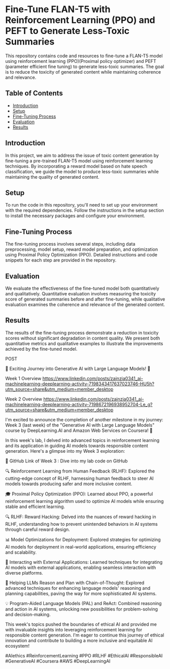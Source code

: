 # Fine-Tune FLAN-T5 with Reinforcement Learning (PPO) and PEFT to Generate Less-Toxic Summaries

This repository contains code and resources to fine-tune a FLAN-T5 model using reinforcement learning (PPO)(Proximal policy optimizer) and PEFT (parameter efficient fine tuning) to generate less-toxic summaries. The goal is to reduce the toxicity of generated content while maintaining coherence and relevance.

## Table of Contents
- [Introduction](#introduction)
- [Setup](#setup)
- [Fine-Tuning Process](#fine-tuning-process)
- [Evaluation](#evaluation)
- [Results](#results)

## Introduction

In this project, we aim to address the issue of toxic content generation by fine-tuning a pre-trained FLAN-T5 model using reinforcement learning techniques. By incorporating a reward model based on hate speech classification, we guide the model to produce less-toxic summaries while maintaining the quality of generated content.

## Setup

To run the code in this repository, you'll need to set up your environment with the required dependencies. Follow the instructions in the setup section to install the necessary packages and configure your environment.

## Fine-Tuning Process

The fine-tuning process involves several steps, including data preprocessing, model setup, reward model preparation, and optimization using Proximal Policy Optimization (PPO). Detailed instructions and code snippets for each step are provided in the repository.

## Evaluation

We evaluate the effectiveness of the fine-tuned model both quantitatively and qualitatively. Quantitative evaluation involves measuring the toxicity score of generated summaries before and after fine-tuning, while qualitative evaluation examines the coherence and relevance of the generated content.

## Results

The results of the fine-tuning process demonstrate a reduction in toxicity scores without significant degradation in content quality. We present both quantitative metrics and qualitative examples to illustrate the improvements achieved by the fine-tuned model.


POST

🌟 Exciting Journey into Generative AI with Large Language Models! 🌟

Week 1 Overview https://www.linkedin.com/posts/zainzia0341_ai-machinelearning-deeplearning-activity-7198343417637023746-HU5h?utm_source=share&utm_medium=member_desktop

Week 2 Overview https://www.linkedin.com/posts/zainzia0341_ai-machinelearning-deeplearning-activity-7198672196938952704-Le_g?utm_source=share&utm_medium=member_desktop

I'm excited to announce the completion of another milestone in my journey: Week 3 (last week) of the "Generative AI with Large Language Models" course by DeepLearning.AI and Amazon Web Services on Coursera! 🚀

In this week's lab, I delved into advanced topics in reinforcement learning and its application in guiding AI models towards responsible content generation. Here's a glimpse into my Week 3 exploration:

📂 GitHub Link of Week 3 : Dive into my lab code on GitHub

🔍 Reinforcement Learning from Human Feedback (RLHF): Explored the cutting-edge concept of RLHF, harnessing human feedback to steer AI models towards producing safer and more inclusive content.

🎓 Proximal Policy Optimization (PPO): Learned about PPO, a powerful reinforcement learning algorithm used to optimize AI models while ensuring stable and efficient learning.

🔍 RLHF: Reward Hacking: Delved into the nuances of reward hacking in RLHF, understanding how to prevent unintended behaviors in AI systems through careful reward design.

📊 Model Optimizations for Deployment: Explored strategies for optimizing AI models for deployment in real-world applications, ensuring efficiency and scalability.

🔗 Interacting with External Applications: Learned techniques for integrating AI models with external applications, enabling seamless interaction with diverse platforms.

🤔 Helping LLMs Reason and Plan with Chain-of-Thought: Explored advanced techniques for enhancing language models' reasoning and planning capabilities, paving the way for more sophisticated AI systems.

💡 Program-Aided Language Models (PAL) and ReAct: Combined reasoning and action in AI systems, unlocking new possibilities for problem-solving and decision-making.

This week's topics pushed the boundaries of ethical AI and provided me with invaluable insights into leveraging reinforcement learning for responsible content generation. I'm eager to continue this journey of ethical innovation and contribute to building a more inclusive and equitable AI ecosystem!

#AIethics #ReinforcementLearning #PPO #RLHF #EthicalAI #ResponsibleAI #GenerativeAI #Coursera #AWS #DeepLearningAI